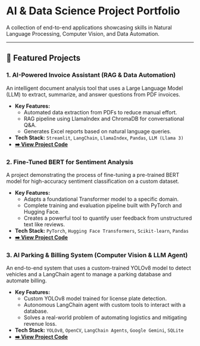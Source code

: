 # AI & Data Science Project Portfolio

A collection of end-to-end applications showcasing skills in Natural Language Processing, Computer Vision, and Data Automation.

---

## 🚀 Featured Projects

### 1. AI-Powered Invoice Assistant (RAG & Data Automation)
An intelligent document analysis tool that uses a Large Language Model (LLM) to extract, summarize, and answer questions from PDF invoices.

* **Key Features:**
    * Automated data extraction from PDFs to reduce manual effort.
    * RAG pipeline using LlamaIndex and ChromaDB for conversational Q&A.
    * Generates Excel reports based on natural language queries.
* **Tech Stack:** `Streamlit`, `LangChain`, `LlamaIndex`, `Pandas`, `LLM (Llama 3)`
* **[➡️ View Project Code](LINK_TO_YOUR_INVOICE_PROJECT_FOLDER)**

### 2. Fine-Tuned BERT for Sentiment Analysis
A project demonstrating the process of fine-tuning a pre-trained BERT model for high-accuracy sentiment classification on a custom dataset.

* **Key Features:**
    * Adapts a foundational Transformer model to a specific domain.
    * Complete training and evaluation pipeline built with PyTorch and Hugging Face.
    * Creates a powerful tool to quantify user feedback from unstructured text like reviews.
* **Tech Stack:** `PyTorch`, `Hugging Face Transformers`, `Scikit-learn`, `Pandas`
* **[➡️ View Project Code](LINK_TO_YOUR_BERT_PROJECT_FOLDER)**

### 3. AI Parking & Billing System (Computer Vision & LLM Agent)
An end-to-end system that uses a custom-trained YOLOv8 model to detect vehicles and a LangChain agent to manage a parking database and automate billing.

* **Key Features:**
    * Custom YOLOv8 model trained for license plate detection.
    * Autonomous LangChain agent with custom tools to interact with a database.
    * Solves a real-world problem of automating logistics and mitigating revenue loss.
* **Tech Stack:** `YOLOv8`, `OpenCV`, `LangChain Agents`, `Google Gemini`, `SQLite`
* **[➡️ View Project Code](LINK_TO_YOUR_PARKING_PROJECT_FOLDER)**